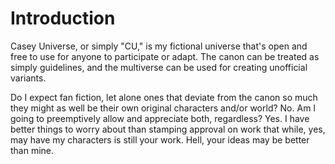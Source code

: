 # Introduction

Casey Universe, or simply "CU," is my fictional universe that's open and free to use for anyone to participate or adapt. The canon can be treated as simply guidelines, and the multiverse can be used for creating unofficial variants.

Do I expect fan fiction, let alone ones that deviate from the canon so much they might as well be their own original characters and/or world? No. Am I going to preemptively allow and appreciate both, regardless? Yes. I have better things to worry about than stamping approval on work that while, yes, may have my characters is still your work. Hell, your ideas may be better than mine.